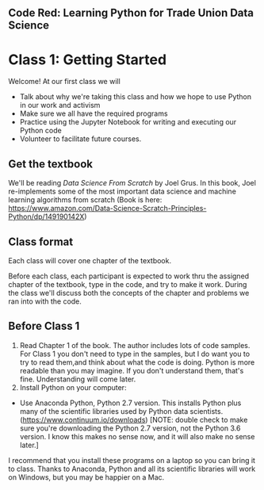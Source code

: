 ## Code Red: Learning Python for Trade Union Data Science

# Class 1: Getting Started

Welcome! At our first class we will
* Talk about why we're taking this class and how we hope to use Python in our work and activism
* Make sure we all have the required programs
* Practice using the Jupyter Notebook for writing and executing our Python code
* Volunteer to facilitate future courses. 

## Get the textbook

We'll be reading *Data Science From Scratch* by Joel Grus. In this book, Joel re-implements some of the most important data science and machine learning algorithms from scratch (Book is here: https://www.amazon.com/Data-Science-Scratch-Principles-Python/dp/149190142X)

## Class format

Each class will cover one chapter of the textbook. 

Before each class, each participant is expected to work thru the assigned chapter of the textbook, type in the code, and try to make it work. During the class we'll discuss both the concepts of the chapter and problems we ran into with the code. 

## Before Class 1

1. Read Chapter 1 of the book. The author includes lots of code samples. For Class 1 you don't need to type in the samples, but I do want you to try to read them,and think about what the code is doing. Python is more readable than you may imagine. If you don't understand them, that's fine. Understanding will come later. 
2. Install Python on your computer: 
* Use Anaconda Python, Python 2.7 version. This installs Python plus many of the scientific libraries used by Python data scientists. (https://www.continuum.io/downloads) [NOTE: double check to make sure you're downloading the Python 2.7 version, not the Python 3.6 version. I know this makes no sense now, and it will also make no sense later.]

I recommend that you install these programs on a laptop so you can bring it to class. Thanks to Anaconda, Python and all its scientific libraries will work on Windows, but you may be happier on a Mac. 
